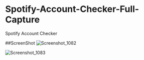 # Spotify-Account-Checker-Full-Capture
Spotify Account Checker

##ScreenShot
![Screenshot_1082](https://user-images.githubusercontent.com/61135648/116664441-0eff4e00-a9cb-11eb-9388-695126b8ae56.png)

![Screenshot_1083](https://user-images.githubusercontent.com/61135648/116664437-0d358a80-a9cb-11eb-96e8-bdf37ac7354e.png)
